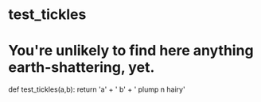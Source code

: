 # test_tickles
# You're unlikely to find here anything earth-shattering, yet.
def test_tickles(a,b):
  return 'a' + ' b' + ' plump n hairy'
